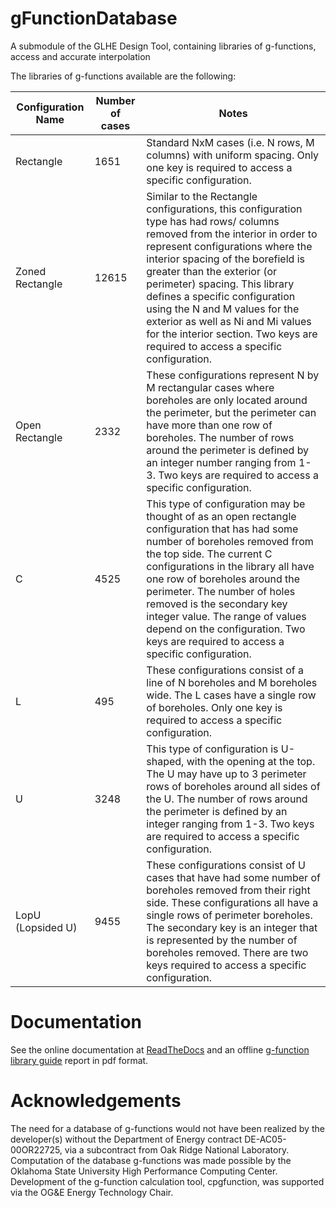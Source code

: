 # gFunctionDatabase

A submodule of the GLHE Design Tool, containing libraries of g-functions, access and accurate interpolation

The libraries of g-functions available are the following:


| Configuration Name 	| Number of cases 	| Notes                                                                                                                                                                                                                                                                                                                                                                                                                                                           	|
|--------------------	|-----------------	|-----------------------------------------------------------------------------------------------------------------------------------------------------------------------------------------------------------------------------------------------------------------------------------------------------------------------------------------------------------------------------------------------------------------------------------------------------------------	|
| Rectangle          	| 1651            	| Standard NxM cases (i.e. N rows, M columns) with uniform spacing. Only one key is required to access a specific configuration.                                                                                                                                                                                                                                                                                                                                  	|
| Zoned Rectangle    	| 12615           	| Similar to the Rectangle configurations, this configuration type has had rows/ columns removed from the interior in order to represent configurations where the interior spacing of the borefield is greater than the exterior (or perimeter) spacing. This library defines a specific configuration using the N and M values for the exterior as well as Ni and Mi values for the interior section. Two keys are required to access a specific configuration.  	|
| Open Rectangle     	| 2332            	| These configurations represent N by M rectangular cases where boreholes are only located around the perimeter, but the perimeter can have more than one row of boreholes. The number of rows around the perimeter is defined by an integer number ranging from 1-3. Two keys are required to access a specific configuration.                                                                                                                                   	|
| C                  	| 4525            	| This type of configuration may be thought of as an open rectangle configuration that has had some number of boreholes removed from the top side. The current C configurations in the library all have one row of boreholes around the perimeter. The number of holes removed is the secondary key integer value. The range of values depend on the configuration. Two keys are required to access a specific configuration.                                     	|
| L                  	| 495             	| These configurations consist of a line of N boreholes and M boreholes wide. The L cases have a single row of boreholes. Only one key is required to access a specific configuration.                                                                                                                                                                                                                                                                            	|
| U                  	| 3248            	| This type of configuration is U-shaped, with the opening at the top. The U may have up to 3 perimeter rows of boreholes around all sides of the U. The number of rows around the perimeter is defined by an integer ranging from 1-3. Two keys are required to access a specific configuration.                                                                                                                                                                 	|
| LopU (Lopsided U)  	| 9455            	| These configurations consist of U cases that have had some number of boreholes removed from their right side. These configurations all have a single rows of perimeter boreholes. The secondary key is an integer that is represented by the number of boreholes removed. There are two keys required to access a specific configuration.                                                                                                                       	|

# Documentation
See the online documentation at <a href="https://gFunctiondatabase.readthedocs.io/en/latest/" target="_blank">ReadTheDocs</a> and an offline [g-function library guide](https://github.com/j-c-cook/gFunctionLibrary/tree/main/Reports/g-function_library_overview.pdf) report in pdf format. 

# Acknowledgements

The need for a database of g-functions would not have been realized by the developer(s) without the Department of Energy contract DE-AC05-00OR22725, via a subcontract from Oak Ridge National Laboratory. Computation of the database g-functions was made possible
by the Oklahoma State University High Performance Computing Center. Development of the g-function calculation tool, cpgfunction, was supported via the OG&E Energy Technology Chair. 
